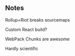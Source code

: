 ## Notes

Rollup+Riot breaks sourcemaps <!-- .element: class="fragment" -->

Custom React build? <!-- .element: class="fragment" -->

WebPack Chunks are awesome <!-- .element: class="fragment" -->

Hardly scientific <!-- .element: class="fragment" -->
